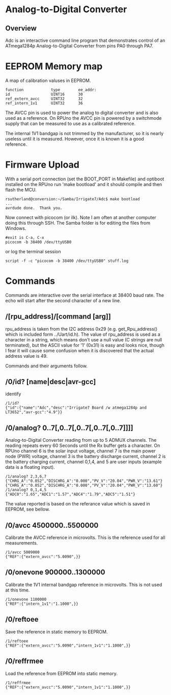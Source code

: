 # Analog-to-Digital Converter

## Overview

Adc is an interactive command line program that demonstrates control of an ATmega1284p Analog-to-Digital Converter from pins PA0 through PA7. 


# EEPROM Memory map 

A map of calibration valuses in EEPROM. 

```
function            type        ee_addr:
id                  UINT16      30
ref_extern_avcc     UINT32      32
ref_intern_1v1      UINT32      36
```

The AVCC pin is used to power the analog to digital converter and is also used as a reference. On RPUno the AVCC pin is powered by a switchmode supply that can be measured to use as a calibrated reference.

The internal 1V1 bandgap is not trimmed by the manufacturer, so it is nearly useless until it is measured. However, once it is known it is a good reference.


# Firmware Upload

With a serial port connection (set the BOOT_PORT in Makefile) and optiboot installed on the RPUno run 'make bootload' and it should compile and then flash the MCU.

``` 
rsutherland@conversion:~/Samba/Irrigate7/Adc$ make bootload
...
avrdude done.  Thank you.
``` 

Now connect with picocom (or ilk). Note I am often at another computer doing this through SSH. The Samba folder is for editing the files from Windows.


``` 
#exit is C-a, C-x
picocom -b 38400 /dev/ttyUSB0
``` 

or log the terminal session

``` 
script -f -c "picocom -b 38400 /dev/ttyUSB0" stuff.log
``` 


# Commands

Commands are interactive over the serial interface at 38400 baud rate. The echo will start after the second character of a new line. 


## /[rpu_address]/[command [arg]]

rpu_address is taken from the I2C address 0x29 (e.g. get_Rpu_address() which is included form ../Uart/id.h). The value of rpu_address is used as a character in a string, which means don't use a null value (C strings are null terminated), but the ASCII value for '1' (0x31) is easy and looks nice, though I fear it will cause some confusion when it is discovered that the actual address value is 49.

Commands and their arguments follow.


## /0/id? [name|desc|avr-gcc]

identify 

``` 
/1/id?
{"id":{"name":"Adc","desc":"Irrigate7 Board /w atmega1284p and LT3652","avr-gcc":"4.9"}}
```

##  /0/analog? 0..7[,0..7[,0..7[,0..7[,0..7]]]]    

Analog-to-Digital Converter reading from up to 5 ADMUX channels. The reading repeats every 60 Seconds until the Rx buffer gets a character. On RPUno channel 6 is the solar input voltage, channel 7 is the main power node (PWR) voltage, channel 3 is the battery discharge current, channel 2 is the battery charging current, channel 0,1,4, and 5 are user inputs (example data is a floating input).

``` 
/1/analog? 2,3,6,7
{"CHRG_A":"0.052","DISCHRG_A":"0.000","PV_V":"20.04","PWR_V":"13.61"}
{"CHRG_A":"0.052","DISCHRG_A":"0.000","PV_V":"20.04","PWR_V":"13.60"}
/1/analog? 0,1,4,5
{"ADC0":"1.65","ADC1":"1.57","ADC4":"1.79","ADC5":"1.51"}
```

The value reported is based on the referance value which is saved in EEPROM, see bellow.


##  /0/avcc 4500000..5500000

Calibrate the AVCC reference in microvolts. This is the reference used for all measurements.

``` 
/1/avcc 5009000
{"REF":{"extern_avcc":"5.0090",}}
``` 


##  /0/onevone 900000..1300000

Calibrate the 1V1 internal bandgap reference in microvolts. This is not used at this time.

```
/1/onevone 1100000
{"REF":{"intern_1v1":"1.1000",}}
``` 


##  /0/reftoee

Save the reference in static memory to EEPROM.

```
/1/reftoee
{"REF":{"extern_avcc":"5.0090","intern_1v1":"1.1000",}}
```


##  /0/reffrmee

Load the reference from EEPROM into static memory.

```
/1/reffrmee
{"REF":{"extern_avcc":"5.0090","intern_1v1":"1.1000",}}
```

